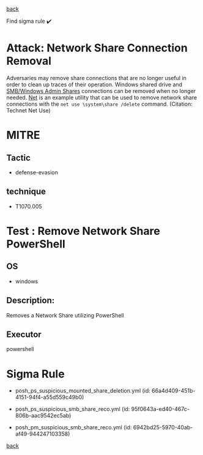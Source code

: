 
[back](../index.md)

Find sigma rule :heavy_check_mark: 

# Attack: Network Share Connection Removal 

Adversaries may remove share connections that are no longer useful in order to clean up traces of their operation. Windows shared drive and [SMB/Windows Admin Shares](https://attack.mitre.org/techniques/T1021/002) connections can be removed when no longer needed. [Net](https://attack.mitre.org/software/S0039) is an example utility that can be used to remove network share connections with the <code>net use \\system\share /delete</code> command. (Citation: Technet Net Use)

# MITRE
## Tactic
  - defense-evasion


## technique
  - T1070.005


# Test : Remove Network Share PowerShell
## OS
  - windows


## Description:
Removes a Network Share utilizing PowerShell


## Executor
powershell

# Sigma Rule
 - posh_ps_suspicious_mounted_share_deletion.yml (id: 66a4d409-451b-4151-94f4-a55d559c49b0)

 - posh_ps_suspicious_smb_share_reco.yml (id: 95f0643a-ed40-467c-806b-aac9542ec5ab)

 - posh_pm_suspicious_smb_share_reco.yml (id: 6942bd25-5970-40ab-af49-944247103358)



[back](../index.md)
